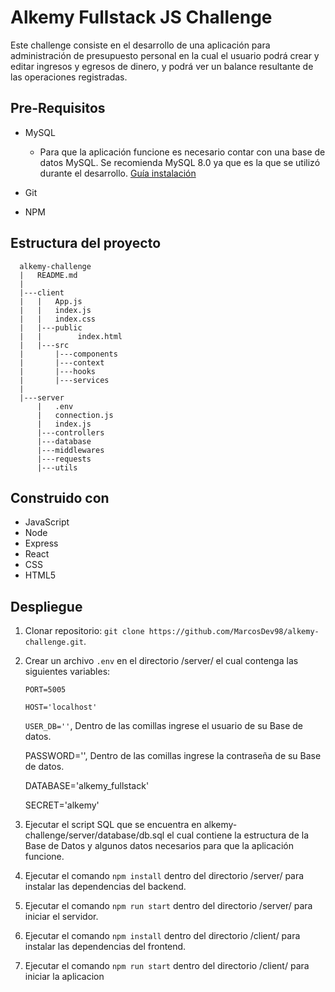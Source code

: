 # Alkemy Fullstack JS Challenge

Este challenge consiste en el desarrollo de una aplicación para administración de presupuesto personal en la cual el usuario podrá crear y editar ingresos y egresos de dinero, y podrá ver un balance resultante de las operaciones registradas.

## Pre-Requisitos

* MySQL 

  * Para que la aplicación funcione es necesario contar con una base de datos MySQL. Se recomienda MySQL 8.0 ya que es la que se utilizó durante el desarrollo. [Guía instalación](https://dev.mysql.com/doc/refman/8.0/en/installing.html)

* Git
* NPM



## Estructura del proyecto

```
  alkemy-challenge
  |   README.md
  |
  |---client
  |   |   App.js
  |   |   index.js
  |   |   index.css
  |   |---public
  |   |        index.html
  |   |---src
  |       |---components
  |       |---context
  |       |---hooks
  |       |---services
  |
  |---server
      |   .env
      |   connection.js
      |   index.js
      |---controllers
      |---database
      |---middlewares
      |---requests
      |---utils
```


## Construido con

* JavaScript
* Node
* Express
* React
* CSS
* HTML5


## Despliegue


1. Clonar repositorio:  `git clone https://github.com/MarcosDev98/alkemy-challenge.git`.
2. Crear un archivo `.env` en el directorio /server/ el cual contenga las siguientes variables: 

    `PORT=5005`

    `HOST='localhost'`
    
    `USER_DB=''`, Dentro de las comillas ingrese el usuario de su Base de datos.
    
    PASSWORD='', Dentro de las comillas ingrese la contraseña de su Base de datos.
    
    DATABASE='alkemy_fullstack'  
    
    SECRET='alkemy'

    
3. Ejecutar el script SQL que se encuentra en alkemy-challenge/server/database/db.sql el cual contiene la estructura de la Base de Datos y algunos datos necesarios para que la aplicación funcione.
4. Ejecutar el comando `npm install` dentro del directorio /server/ para instalar las dependencias del backend.
5. Ejecutar el comando `npm run start` dentro del directorio /server/ para iniciar el servidor.
6. Ejecutar el comando `npm install` dentro del directorio /client/ para instalar las dependencias del frontend.
7. Ejecutar el comando `npm run start` dentro del directorio /client/ para iniciar la aplicacion

